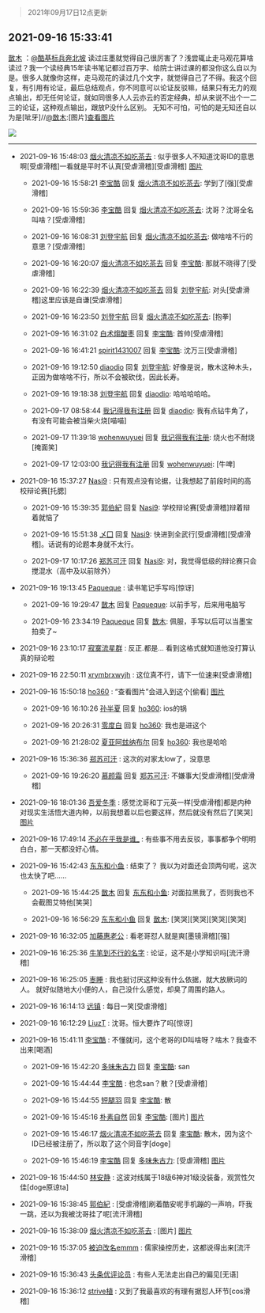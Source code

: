 > 2021年09月17日12点更新
<link rel="stylesheet" href="https://cdn.jsdelivr.net/gh/taotie6/sampleJSON@main/css/photo_show.css">
<meta name="referrer" content="no-referrer" />


 ## 2021-09-16 15:33:41 

 [㪚木](https://www.coolapk.com/feed/30026736?shareKey=NDgwNTU4ZTg4YWY3NjE0MmY5NmU~) ：<a class="feed-link-uname" href="/u/酷基标兵奔北坡">@酷基标兵奔北坡</a> 读过庄墨就觉得自己很厉害了？浅尝辄止走马观花算啥读过？我一个读经典15年读书笔记都过百万字、给院士讲过课的都没你这么自以为是。很多人就像你这样，走马观花的读过几个文字，就觉得自己了不得。我这个回复，有引用有论证，最后总结观点，你不同意可以论证反驳嘛<!--break-->，结果只有无力的观点输出，却无任何论证，就如同很多人人云亦云的否定经典，却从来说不出个一二三的论证，这种观点输出，跟放P没什么区别。
无知不可怕，可怕的是无知还自以为是[呲牙]//<a class="feed-link-uname" href="/u/㪚木">@㪚木</a>:[图片]<a class="feed-forward-pic" href="http://image.coolapk.com/feed/2021/0916/09/1081091_ce14e31a_5915_4655@1080x5779.jpeg">查看图片</a> 

<div class="album">
<img class="img-item" src="http://image.coolapk.com/feed/2021/0916/15/1081091_4bf453b5_7620_486@1080x740.jpeg" />
</div>

 ------- 

- 2021-09-16 15:48:03 [烟火清凉不如吃茶去](uid=4279524) : 似乎很多人不知道沈哥ID的意思啊[受虐滑稽]一看就是平时不认真[受虐滑稽][受虐滑稽] [图片](http://image.coolapk.com/feed/2021/0916/15/4279524_2869646d_8481_2482@1079x453.png)

    - 2021-09-16 15:58:21 [李宝酷](uid=3452409) 回复 [烟火清凉不如吃茶去](uid=4279524): 学到了[强][受虐滑稽] 

    - 2021-09-16 15:59:36 [李宝酷](uid=3452409) 回复 [烟火清凉不如吃茶去](uid=4279524): 沈哥？沈哥全名叫啥？[受虐滑稽] 

    - 2021-09-16 16:08:31 [刘登宇航](uid=571170) 回复 [烟火清凉不如吃茶去](uid=4279524): 做啥啥不行的意思？[受虐滑稽] 

    - 2021-09-16 16:20:07 [烟火清凉不如吃茶去](uid=4279524) 回复 [李宝酷](uid=3452409): 那就不晓得了[受虐滑稽] 

    - 2021-09-16 16:22:39 [烟火清凉不如吃茶去](uid=4279524) 回复 [刘登宇航](uid=571170): 对头[受虐滑稽]这里应该是自谦[受虐滑稽] 

    - 2021-09-16 16:23:50 [刘登宇航](uid=571170) 回复 [烟火清凉不如吃茶去](uid=4279524): [抱拳] 

    - 2021-09-16 16:31:02 [白术煼酸枣](uid=8303609) 回复 [李宝酷](uid=3452409): 首帅[受虐滑稽] 

    - 2021-09-16 16:41:21 [spirit1431007](uid=1495334) 回复 [李宝酷](uid=3452409): 沈万三[受虐滑稽] 

    - 2021-09-16 19:12:50 [diaodio](uid=2939500) 回复 [刘登宇航](uid=571170): 好像是说，散木这种木头，正因为做啥啥不行，所以不会被砍伐，因此长寿。 

    - 2021-09-16 19:18:38 [刘登宇航](uid=571170) 回复 [diaodio](uid=2939500): 哈哈哈哈哈。 

    - 2021-09-17 08:58:44 [我记得我有注册](uid=1403833) 回复 [diaodio](uid=2939500): 我有点钻牛角了，有没有可能会被当柴火烧[喵喵] 

    - 2021-09-17 11:39:18 [wohenwuyuei](uid=1096665) 回复 [我记得我有注册](uid=1403833): 烧火也不耐烧[掩面笑] 

    - 2021-09-17 12:03:00 [我记得我有注册](uid=1403833) 回复 [wohenwuyuei](uid=1096665): [牛啤] 

- 2021-09-16 15:37:27 [Nasi9](uid=2003986) : 只有观点没有论据，让我想起了前段时间的高校辩论赛[托腮] 

    - 2021-09-16 15:39:35 [郭伯紀](uid=2859803) 回复 [Nasi9](uid=2003986): 学校辩论赛[受虐滑稽]辩着辩着就恼了 

    - 2021-09-16 15:51:38 [乄囗](uid=759206) 回复 [Nasi9](uid=2003986): 快进到全武行[受虐滑稽][受虐滑稽]。话说有的论题本身就不太行。 

    - 2021-09-17 10:17:26 [郑苏可汗](uid=678781) 回复 [Nasi9](uid=2003986): 对，我觉得低级的辩论赛只会搅混水（高中及以前除外） 

- 2021-09-16 19:13:45 [Paqueque](uid=685582) : 读书笔记手写吗[惊讶] 

    - 2021-09-16 19:29:47 [㪚木](uid=1081091) 回复 [Paqueque](uid=685582): 以前手写，后来用电脑写 

    - 2021-09-16 23:34:19 [Paqueque](uid=685582) 回复 [㪚木](uid=1081091): 佩服，手写以后可以当墨宝拍卖了~ 

- 2021-09-16 23:10:17 [寂寞流星群](uid=861692) : 反正.都是...
看到这格式就知道他没打算认真的辩论啦 

- 2021-09-16 22:50:11 [xrymbrxwyjh](uid=1710564) : 这位真不行，请下一位速来[受虐滑稽] 

- 2021-09-16 15:50:18 [ho360](uid=3190893) : “查看图片”会进入到这个[偷看] [图片](http://image.coolapk.com/feed/2021/0916/15/3190893_8618_0849@828x1792.jpg)

    - 2021-09-16 16:10:26 [孙半夏](uid=1851173) 回复 [ho360](uid=3190893): ios的锅 

    - 2021-09-16 20:26:31 [零度白](uid=1751114) 回复 [ho360](uid=3190893): 我也是进这个 

    - 2021-09-16 21:28:02 [夏亚阿玆纳布尔](uid=3186547) 回复 [ho360](uid=3190893): 我也是哈哈 

- 2021-09-16 15:36:36 [郑苏可汗](uid=678781) : 这次的对家太low了，没意思 

    - 2021-09-16 19:26:20 [慕颜霜](uid=3801065) 回复 [郑苏可汗](uid=678781): 不嫌事大[受虐滑稽][受虐滑稽] 

- 2021-09-16 18:01:36 [吾爱冬季](uid=853318) : 感觉沈哥和丁元英一样[受虐滑稽]都是内种对现实生活悟大道内种，以前我想着以后也要这样，然后就没有然后了[笑哭] [图片](http://image.coolapk.com/feed/2021/0701/22/853318_6bf1174f_8336_5258@120x108.jpeg)

- 2021-09-16 17:49:14 [不必在乎我是谁_](uid=1545923) : 有些事不用去反驳，事事都争个明明白白，那一天都没好心情。 

- 2021-09-16 15:42:43 [东东和小鱼](uid=804655) : 结束了？ 我以为对面还会顶两句呢，这次也太快了吧…… 

    - 2021-09-16 15:44:25 [㪚木](uid=1081091) 回复 [东东和小鱼](uid=804655): 对面拉黑我了，否则我也不会截图艾特他[笑哭] 

    - 2021-09-16 16:56:29 [东东和小鱼](uid=804655) 回复 [㪚木](uid=1081091): [笑哭][笑哭][笑哭][笑哭] 

- 2021-09-16 16:32:05 [加藤惠老公](uid=1266680) : 看老哥怼人就是爽[墨镜滑稽][强] 

- 2021-09-16 16:25:36 [牛笔到不行的名字](uid=2374460) : 论证，这不是小学知识吗[流汗滑稽] 

- 2021-09-16 16:25:05 [栆睡](uid=2246713) : 我也挺讨厌这种没有什么依据，就大放厥词的人。
就好似随地大小便的人，自己没什么感觉，却臭了周围的路人。 

- 2021-09-16 16:14:13 [远镇](uid=1471248) : 每日一笑[受虐滑稽] 

- 2021-09-16 16:12:29 [LiuzT](uid=2145927) : 沈哥。恒大要炸了吗[惊讶] 

- 2021-09-16 15:41:11 [李宝酷](uid=3452409) : 不懂就问，这个老哥的ID叫啥呀？啥木？我查不出来[喝酒] 

    - 2021-09-16 15:42:20 [多味朱古力](uid=1614110) 回复 [李宝酷](uid=3452409): san 

    - 2021-09-16 15:44:44 [李宝酷](uid=3452409) : 也念san？散？[受虐滑稽] 

    - 2021-09-16 15:44:55 [短腿羽](uid=3861796) 回复 [李宝酷](uid=3452409): 散 

    - 2021-09-16 15:45:16 [朴素自然](uid=1210301) 回复 [李宝酷](uid=3452409): [图片] [图片](http://image.coolapk.com/feed/2021/0916/15/1210301_9f6d3ac7_8314_719@1080x716.jpeg)

    - 2021-09-16 15:46:17 [烟火清凉不如吃茶去](uid=4279524) 回复 [李宝酷](uid=3452409): 散木，因为这个ID已经被注册了，所以取了这个同音字[doge] 

    - 2021-09-16 15:46:19 [李宝酷](uid=3452409) 回复 [多味朱古力](uid=1614110): [受虐滑稽] [图片](http://image.coolapk.com/feed/2021/0916/15/3452409_c4c1b906_8378_0853@1080x661.jpeg)

- 2021-09-16 15:44:50 [林安静](uid=1711813) : 这波对线属于18级6神对1级没装备，观赏性欠佳[doge原谅ta] 

- 2021-09-16 15:38:45 [郭伯紀](uid=2859803) : [受虐滑稽]刷着酷安呢手机蹦的一声响，吓我一跳，还以为我被沈哥挂了呢[流汗滑稽] 

- 2021-09-16 15:38:09 [烟火清凉不如吃茶去](uid=4279524) : [图片] [图片](http://image.coolapk.com/feed/2021/0916/15/4279524_fea38903_7887_7@669x305.jpeg)

- 2021-09-16 15:37:05 [被迫改名emmm](uid=3302275) : 儒家操控历史，这都说得出来[流汗滑稽] 

- 2021-09-16 15:36:43 [头条优评论员](uid=744564) : 有些人无法走出自己的偏见[无语] 

- 2021-09-16 15:36:12 [strive植](uid=1468928) : 又到了我最喜欢的有理有据怼人环节[cos滑稽] 

